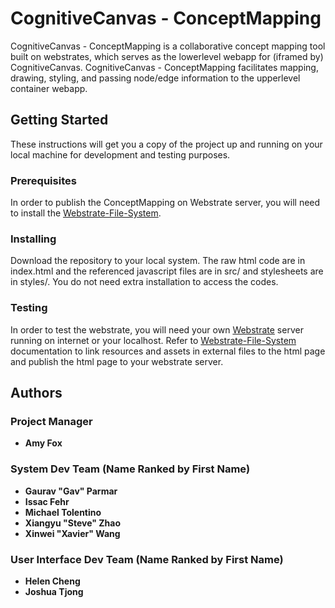 # CognitiveCanvas - ConceptMapping

CognitiveCanvas - ConceptMapping is a collaborative concept mapping tool built on webstrates, which serves as the lowerlevel webapp for (iframed by) CognitiveCanvas. CognitiveCanvas - ConceptMapping facilitates mapping, drawing, styling, and passing node/edge information to the upperlevel container webapp.

## Getting Started

These instructions will get you a copy of the project up and running on your local machine for development and testing purposes.

### Prerequisites

In order to publish the ConceptMapping on Webstrate server, you will need to install the [Webstrate-File-System](https://github.com/Webstrates/file-system).

### Installing

Download the repository to your local system. The raw html code are in index.html and the referenced javascript files are in src/ and stylesheets are in styles/. You do not need extra installation to access the codes.

### Testing

In order to test the webstrate, you will need your own [Webstrate](https://webstrates.github.io/) server running on internet or your localhost. Refer to [Webstrate-File-System](https://github.com/Webstrates/file-system) documentation to link resources and assets in external files to the html page  and publish the html page to your webstrate server. 


## Authors

### Project Manager
* **Amy Fox**

### System Dev Team (Name Ranked by First Name)
* **Gaurav "Gav" Parmar**
* **Issac Fehr**
* **Michael Tolentino**
* **Xiangyu "Steve" Zhao**     
* **Xinwei "Xavier" Wang**
    
### User Interface Dev Team (Name Ranked by First Name)
* **Helen Cheng**
* **Joshua Tjong**